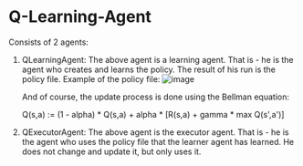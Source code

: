 # Q-Learning-Agent

Consists of 2 agents:
1. QLearningAgent: The above agent is a learning agent. That is - he is the agent who creates and learns the policy.
   The result of his run is the policy file.
    Example of the policy file:
    ![image](https://user-images.githubusercontent.com/72104254/169683171-9277d392-a8da-4c89-925a-96d91828c789.png)
    
    And of course, the update process is done using the Bellman equation:
    
    Q(s,a) := (1 - alpha) * Q(s,a) + alpha * [R(s,a) + gamma * max Q(s',a')]
    
2. QExecutorAgent: The above agent is the executor agent. That is - he is the agent who uses the policy file that the learner agent has learned.
   He does not change and update it, but only uses it.
